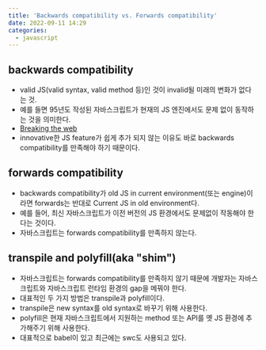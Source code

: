 ```yaml
---
title: 'Backwards compatibility vs. Forwards compatibility'
date: 2022-09-11 14:29
categories:
  - javascript
---
```


## backwards compatibility

- valid JS(valid syntax, valid method 등)인 것이 invalid될 미래의 변화가 없다는 것.
- 예를 들면 95년도 작성된 자바스크립트가 현재의 JS 엔진에서도 문제 없이 동작하는 것을 의미한다.
- [Breaking the web](https://github.com/tc39/tc39.github.io/issues/57)
- innovative한 JS feature가 쉽게 추가 되지 않는 이유도 바로 backwards compatibility를 만족해야 하기 때문이다.

## forwards compatibility

- backwards compatibility가 old JS in current environment(또는 engine)이라면 forwards는 반대로 Current JS in old environment다.
- 예를 들어, 최신 자바스크립트가 이전 버전의 JS 환경에서도 문제없이 작동해야 한다는 것이다.
- 자바스크립트는 forwards compatibility를 만족하지 않는다.

## transpile and polyfill(aka "shim")

- 자바스크립트는 forwards compatibility를 만족하지 않기 때문에 개발자는 자바스크립트와 자바스크립트 런타임 환경의 gap을 메꿔야 한다.
- 대표적인 두 가지 방법은 transpile과 polyfill이다.
- transpile은 new syntax를 old syntax로 바꾸기 위해 사용한다.
- polyfill은 현재 자바스크립트에서 지원하는 method 또는 API를 옛 JS 환경에 추가해주기 위해 사용한다.
- 대표적으로 babel이 있고 최근에는 swc도 사용되고 있다.
